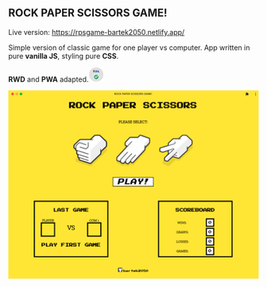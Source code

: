 ## ROCK PAPER SCISSORS GAME!

Live version: https://rpsgame-bartek2050.netlify.app/ 

Simple version of classic game for one player vs computer. App written in pure **vanilla JS**, styling pure **CSS**.

**RWD** and **PWA** adapted.![preview](pwa.png)

![preview](screen.png)
